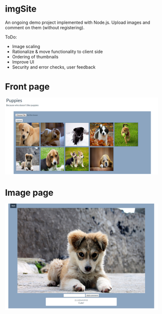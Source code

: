 # imgSite
An ongoing demo project implemented with Node.js. Upload images and comment on them (without registering).

ToDo:
- Image scaling
- Rationalize & move functionality to client side
- Ordering of thumbnails
- Improve UI
- Security and error checks, user feedback

# Front page
![Front page](static/frontpage.png)

# Image page
![Front page](static/image.png)
